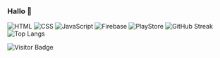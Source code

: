 ### Hallo 👋
![HTML](https://img.shields.io/badge/HTML5-E34F26?style=for-the-badge&logo=html5&logoColor=white)
![CSS](https://img.shields.io/badge/CSS3-1572B6?style=for-the-badge&logo=css3&logoColor=white)
![JavaScript](https://img.shields.io/badge/JavaScript-323330?style=for-the-badge&logo=javascript&logoColor=F7DF1E)
![Firebase](https://img.shields.io/badge/Firebase-039BE5?style=for-the-badge&logo=Firebase&logoColor=white)
![PlayStore](https://img.shields.io/badge/Google_Play-414141?style=for-the-badge&logo=google-play&logoColor=white)
![GitHub Streak](https://github-readme-streak-stats.herokuapp.com/?user=archisvaze)  
![Top Langs](https://github-readme-stats.vercel.app/api/top-langs/?username=archisvaze&hide=TeX&layout=compact)  




![Visitor Badge](https://visitor-badge.laobi.icu/badge?page_id=archisvaze.archisvaze)
<!--
**archisvaze/archisvaze** is a ✨ _special_ ✨ repository because its `README.md` (this file) appears on your GitHub 

Here are some ideas to get you started:

- 🔭 I’m currently working on ...
- 🌱 I’m currently learning ...
- 👯 I’m looking to collaborate on ...
- 🤔 I’m looking for help with ...
- 💬 Ask me about ...
- 📫 How to reach me: ...
- 😄 Pronouns: ...
- ⚡ Fun fact: ...
-->
